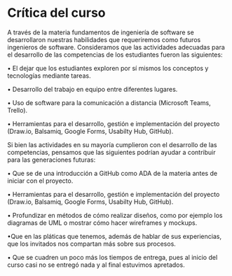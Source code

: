 # Crítica del curso

A través de la materia fundamentos de ingeniería de software se desarrollaron nuestras habilidades que requeriremos como futuros ingenieros de software. Consideramos que las actividades adecuadas para el desarrollo de las competencias de los estudiantes fueron las siguientes:

  • El dejar que los estudiantes exploren por sí mismos los conceptos y tecnologías mediante tareas.
  
  •	Desarrollo del trabajo en equipo entre diferentes lugares.
  
  •	Uso de software para la comunicación a distancia (Microsoft Teams, Trello).
  
  •	Herramientas para el desarrollo, gestión e implementación del proyecto (Draw.io, Balsamiq, Google Forms, Usabilty Hub, GitHub).
  
Si bien las actividades en su mayoría cumplieron con el desarrollo de las competencias, pensamos que las siguientes podrían ayudar a contribuir para las generaciones futuras:
  
  •	Que se de una introducción a GitHub como ADA de la materia antes de iniciar con el proyecto.
  
  •	Herramientas para el desarrollo, gestión e implementación del proyecto (Draw.io, Balsamiq, Google Forms, Usabilty Hub, GitHub).
  
  •	Profundizar en métodos de cómo realizar diseños, como por ejemplo los diagramas de UML o mostrar cómo hacer wireframes y mockups.
  
  •Que en las pláticas que tenemos, además de hablar de sus experiencias, que los invitados nos compartan más sobre sus procesos.
  
  • Que se cuadren un poco más los tiempos de entrega, pues al inicio del curso casi no se entregó nada y al final estuvimos apretados.
